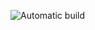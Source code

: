 ![Automatic build](https://github.com/owenmurr/owenmurr.github.io/workflows/Automatic%20build/badge.svg)
